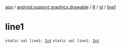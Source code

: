 [app](../../../index.md) / [android.support.graphics.drawable](../../index.md) / [R](../index.md) / [id](index.md) / [line1](.)

# line1

`static val line1: `[`Int`](https://kotlinlang.org/api/latest/jvm/stdlib/kotlin/-int/index.html)
`static val line1: `[`Int`](https://kotlinlang.org/api/latest/jvm/stdlib/kotlin/-int/index.html)